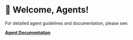 # 👋 Welcome, Agents!

For detailed agent guidelines and documentation, please see:

**[Agent Documentation](./.agents/_TOC.md)**

